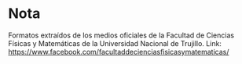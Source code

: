 # Nota
Formatos extraídos de los medios oficiales de la Facultad de Ciencias Físicas y Matemáticas de la Universidad Nacional de Trujillo.
Link: https://www.facebook.com/facultaddecienciasfisicasymatematicas/
